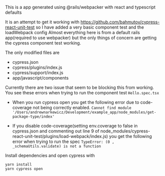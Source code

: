 This is a app generated using @rails/webpacker with react and typescript defaults

It is an attempt to get it working with https://github.com/bahmutov/cypress-react-unit-test so I have added a very basic component test and the loadWebpack config
Almost everything here is from a default rails app(required to use webpacker) but the only things of concern are getting the cypress component test working.

The only modified files are
- cypress.json
- cypress/plugins/index.js
- cypress/support/index.js
- app/javascript/components

Currently there are two issue that seem to be blocking this from working.  You see these errors when trying to run the component test `Hello.spec.tsx`

- When you run cypress open you get the following error due to code-coverage not being correctly enabled.
  `Cannot find module '/Users/andrewnarkewicz/Development/example_app/node_modules/get-package-type/index'`

- If you disable code-coverage(setting env.coverage to false in cypress.json and commenting out line 9 of node_modules/cypress-react-unit-test/plugins/load-webpack/index.js) you get the following error when trying to run the spec
  `TypeError: (0 , _schemaUtils.validate) is not a function`

Install dependencies and open cypress with

```
yarn install
yarn cypress open
```
